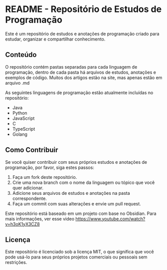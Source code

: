 
# README - Repositório de Estudos de Programação
Este é um repositório de estudos e anotações de programação criado para estudar, organizar e compartilhar conhecimento.

## Conteúdo

O repositório contém pastas separadas para cada linguagem de programação, dentro de cada pasta há arquivos de estudos, anotações e exemplos de código.  Muitos dos artigos estão na site, mas apenas estão em arquivo .md

As seguintes linguagens de programação estão atualmente incluídas no repositório:

-   Java
-   Python
-   JavaScript
-   C
-   TypeScript
-   Golang

## Como Contribuir

Se você quiser contribuir com seus próprios estudos e anotações de programação, por favor, siga estes passos:

1.  Faça um fork deste repositório.
2.  Crie uma nova branch com o nome da linguagem ou tópico que você quer adicionar.
3.  Adicione seus arquivos de estudos e anotações na pasta correspondente.
4.  Faça um commit com suas alterações e envie um pull request.

Este repositório está baseado em um projeto com base no Obsidian. Para mais informações, ver esse video https://www.youtube.com/watch?v=h3oK1yX3CZ8

## Licença

Este repositório é licenciado sob a licença MIT, o que significa que você pode usá-lo para seus próprios projetos comerciais ou pessoais sem restrições. 

